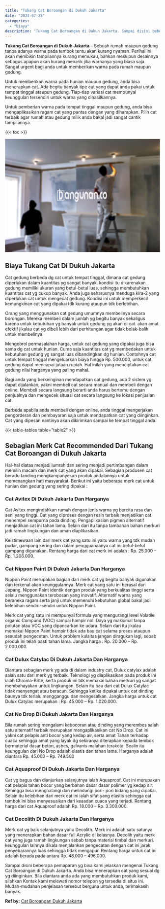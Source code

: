 ```yaml
---
title: "Tukang Cat Boroangan di Dukuh Jakarta"
date: "2024-07-25"
categories: 
  - "biaya"
description: "Tukang Cat Boroangan di Dukuh Jakarta. Sampai disini beberapa pemaparan yg bisa kami jelaskan mengenai Tukang Cat Boroangan di Dukuh Jakarta. Anda bisa mener..."
---
```


**Tukang Cat Boroangan di Dukuh Jakarta** – Sebuah rumah maupun gedung tanpa adanya warna pada tembok tentu akan kurang nyaman. Perihal ini akan membikin tampilannya kurang memukau, bahkan meskipun desainnya sebagus apapun akan kurang menarik jika warnanya yang biasa saja. Sangat urgent bagi anda untuk memberikan warna pada rumah maupun gedung.

Untuk memberikan warna pada hunian maupun gedung, anda bisa menerapkan cat. Ada begitu banyak tipe cat yang dapat anda pakai untuk tempat tinggal ataupun gedung. Tiap-tiap variasi cat mempunyai keunggulan tersendiri untuk warna yang dihasilkannya.

Untuk pemberian warna pada tempat tinggal maupun gedung, anda bisa mengaplikasikan ragam cat yang pantas dengan yang diharapkan. Pilih cat terbaik agar rumah atau gedung milik anda bakal jadi sangat cantik tampilannya.

{{< toc >}}

![Tukang Cat Boroangan di Dukuh Jakarta](/images/jasa-cat-murah31.png)

## Biaya Tukang Cat Di Dukuh Jakarta

Cat gedung berbeda dg cat untuk tempat tinggal, dimana cat gedung diperlukan dalam kuantitas yg sangat banyak. kondisi itu dikarenakan gedung memiliki ukuran yang betul-betul luas, sehingga membutuhkan kuantitas cat yg cukup banyak. Anda juga seharusnya menduga kira-2 yang diperlukan cat untuk mengecat gedung. Kondisi ini untuk memperkecil kemungkinan cat yang dipakai tdk kurang ataupun tdk berlebihan.

Orang yang menggunakan cat gedung umumnya membelinya secara borongan. Mereka membeli dalam jumlah yg begitu banyak sekaligus karena untuk kebutuhan yg banyak untuk gedung yg akan di cat. akan amat efektif jikalau cat yg dibeli lebih dari perhitungan agar tidak bolak-balik untuk membelinya.

Mengobrol permasalahan harga, untuk cat gedung yang dipakai juga bisa sama dg cat untuk hunian. Cuma saja kuantitas cat yg membedakan untuk kebutuhan gedung yg sangat luas dibandingkan dg hunian. Contohnya cat untuk tempat tinggal mengeluarkan biaya hingga Rp. 500.000, untuk cat gedung dapat mencapai jutaan rupiah. Hal inilah yang menciptakan cat gedung nilai harganya yang paling mahal.

Bagi anda yang berkeinginan mendapatkan cat gedung, ada 2 sistem yg dapat dijalankan, yakni membeli cat secara manual dan membeli dengan online. Membeli secara langsung berarti anda harus bertemu dengan penjualnya dan mengecek situasi cat secara langsung ke lokasi penjualan cat.

Berbeda apabila anda membeli dengan online, anda tinggal mengerjakan pengorderan dan pembayaran saja untuk mendapatkan cat yang diinginkan. Cat yang dipesan nantinya akan dikirimkan sampai ke tempat tinggal anda.

{{< table-tables table="table2" >}}

## Sebagian Merk Cat Recommended Dari Tukang Cat Boroangan di Dukuh Jakarta

Hal-hal diatas menjadi lumrah dan sering menjadi pertimbangan dalam memilih macam dan merk cat yang akan dipakai. Sebagian produsen cat beradu tanding mengkampanyekan produk andalannya untuk memenangkan hati masyarakat. Berikut ini yaitu beberapa merk cat untuk hunian dan gedung yang sering dipakai :

### Cat Avitex Di Dukuh Jakarta Dan Harganya

Cat Avitex mengindahkan rumah dengan jenis warna yg bercita rasa dan seni yang tinggi. Cat yang diproses dengan resin terbaik menjadikan cat menempel sempurna pada dinding. Pengaplikasian pigmen alternatif menjadikan cat ini tahan lama. Selain dari itu tanpa tambahan bahan merkuri jadi ramah lingkungan dan aman diaplikasikan.

Keistimewaan lain dari merk cat yang satu ini yaitu warna yang tdk mudah pudar, gampang kering dan dalam pengguanaanya cat ini betul-betul gampang digunakan. Rentang harga dari cat merk ini adalah : Rp. 25.000 – Rp. 1.206.000.

### Cat Nippon Paint Di Dukuh Jakarta Dan Harganya

Nippon Paint merupakan bagian dari merk cat yg begitu banyak digunakan dan terkenal akan keunggulannya. Merk cat yang satu ini berasal dari Jepang, Nippon Paint identik dengan produk yang berkualitas tinggi serta selalu menggunakan terobosan yang inovatif. Alternatif warna yang beraneka ragam serta janji untuk memenuhi kebutuhan global bakal jadi kelebihan sendiri-sendiri untuk Nippon Paint.

Merk cat yang satu ini mempunyai formula yang mengurangi level Volatile organic Compund (VOC) sampai hampir nol. Daya yg maksimal tanpa polutan atau VOC yang dipancarkan ke udara. Selain dari itu jikalau memakai Nippon Paint hampir tidak ada bau cat selama proses ataupun sesudah pengecetan. Untuk problem kulaitas jangan diragukan lagi, sebab produk ini telah pasti tahan lama. Jangka harga : Rp. 20.000 – Rp. 2.000.000.

### Cat Dulux Catylac Di Dukuh Jakarta Dan Harganya

Diantara sebagian merk yg ada di dalam industry cat, Dulux catylax adalah salah satu dari merk yg terbaik. Teknologi yg diaplikasikan pada produk ini ialah Chroma-Brite, serta produk ini tdk memakai bahan merkuri yg sangat membahayakan untuk lingkungan. Selain itu bau dari cat Dulux Catylac tidak menyengat atau beracun. Sehingga ketika dipakai untuk cat dinding baunya tdk terlalu mengganggu dan mengesalkan. Jangka harga untuk cat Dulux Catylac merupakan : Rp. 45.000 – Rp. 1.020.000.

### Cat No Drop Di Dukuh Jakarta Dan Harganya

Bila rumah sering mengalami kebocoran atau dinding yang merembes salah satu alternatif terbaik merupakan mengaplikasikan cat No Drop. Cat ini yakni cat pelapis anti bocor yang kedap air, serta amat Tahan terhadap cuaca sehingga amat yang layak dg sekiranya diterapkan kepada tembok bermaterial dasar beton, asbes, galvanis malahan terakota. Sealin itu keunggulan dari No Drop adalah elastis dan tahan lama. Harganya adalah diantara Rp. 45.000 – Rp. 749.500

### Cat Aquaproof Di Dukuh Jakarta Dan Harganya

Cat yg bagus dan dianjurkan selanjutnya ialah Aquaproof. Cat ini merupakan cat pelapis tahan bocor yang berbahan dasar dasar polimer yg kedap air. Sehingga bisa menghalangi dan melindungi pori- pori bidang yang dipakai. Selain itu kelebihan dari merk cat ini ialah sifat yang elastis sehingga cat tembok ini bisa menyesuaikan dari keaadan cuaca yang terjadi. Rentang harga dari cat Aquaproof adalah Rp. 18.000 – Rp. 3.300.000.

### Cat Decolith Di Dukuh Jakarta Dan Harganya

Merk cat yg baik selanjutnya yaitu Decolith. Merk ini adalah satu satunya yang menerapkan bahan dasar full Acrylic di kelasnya. Decolih yaitu merk cat yang juga ramah lingkungan sebab tanpa material timbal dan merkuri. keunggulan lainnya dikala menjalankan pengecatan dengan cat ini jarak penyebarannya luas sehingga tidak mengapur. Rentang harga untuk cat ini adalah berada pada antara Rp. 48.000 – 496.000.

Sampai disini beberapa pemaparan yg bisa kami jelaskan mengenai Tukang Cat Boroangan di Dukuh Jakarta. Anda bisa menerapkan cat yang sesuai dg yg diinginkan. Bila diantara anda ada yang membutuhkan produk kami, silahkan Kontak kami melewati nomor telepon yg tersedia di situs ini. Mudah-mudahan penjelasan tersebut berguna untuk anda, terimakasih banyak.

**Ref by:** [Cat Boroangan Dukuh Jakarta](https://id.wikipedia.org/wiki/Cat)
